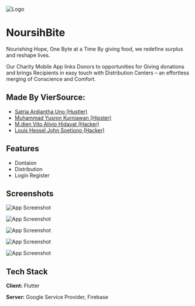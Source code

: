 
![Logo](https://lh3.googleusercontent.com/fife/AGXqzDliKmKqQZGHOywQ0q9IIWjGVLaiYWOVyoafuUrlBNKoaSe2E-hETaVaY5wItcs99joZzehgz1cs4uCcurFQv_MVJdP7nMpqpRaLlEaPIahNB0Nuy0gLKdDy9TtLgeZn3eY4CR67GEcxLTN2kSpAtmlgkalORAQwPunoUnCFbHWbQJRfr3tApTYKaFEVB-UGYuMsOaSujYHm1DmG98fgLNV1gcuNOuH5PqRazNR_hOqOD0lPAiQLrMStp8a5OyjOE8UdUfnfEUVe0ZdAEYTUG_LbnJVZxhOTIhi_wdYcAwfv1Po72Ii1cAd_4QVer7R8AgkOb273Wi0iD-d0hgFGINesn3xxhGUwYogv0GUH20t2d6vkukch2jMfsvBFJ-XfRfYUJzfjHxok59QPrxFtd3jTMAiYYls2YhQm_Pz6_w2XeZdbsrpu6sUinysmlnRzvscwrzSZokBPDwMYFW_aYn7BHAknkV-ybD0nWVEPMrpzEaCjQVyng2uJwLCR3tcK5p-7-Nw6myZy_EUBSiCcoW7IHEiWcvWFbFz6YfhJco0Bf0t-ivp7a3UljJ_M54x8zdWwMkBNRnAFe-aU_x9DXFrnURIOyCIsTtuw9jZRyOsT7BxMB_JJRwATDZJmk_uR3MGMoabBQDlYUNgv_UXryjFZoKFbdjBQfGv7hgBP3pOMgdNxHopjxx_qg00st0fGOpU9Hq37jtza52OU_5jpeXiRoNcgyrigCFMLa49FvMsc1oHbHWhn05XQKWyVpQYvoCiVsitJAih-c8IodJLMbdZLNFz8_M8VoR-rXb_ajAo4BatM538L53aaFKHaBafPNUbv2YigLyJN8hLLjNhYJaJSCRJdZMI0cMT1ML60hvUNn6UEuPwrpVkkTdYPKq7ki9iOrIT0W-e7TrI8_DgGUwhmj8Ni-ZxOVezDzmhVLxGi0JvKFcvEpx16uonCOowhIOWjiHaRVlbafTpv3hg8bNlQHsjSmSjPruj-6stUpc2qkmjf37iu8FPMwMrnlNqeNah-XMaBLXj0CawWk6fiQHrAcZ6iBb3ym52UtALlJTb7PEabsFNjLM5CBZj22AgeB_0K6w5tooIIGa1zwTvHe0-R71PQ7306pdLDvMilJimcxsbe_I_J08zUW0fc7LzPCoIj40QNfM06j3h9vqQ4xPj0KZRKqAIpbamjn5Kd0KK07itdfjfBQyuSR5Fv8tP4PgGAW4Pg4n1RIie2tr7eEWf2LCWb1gnds6w1Je5AIRvVgTttSmtmt5Xy5BY-EJXpxxjKxDW6MkmCWUfdIa0JuX0parnovZOHY8F6GjBq3IaBLbkyty_tRwMtLrnUi4Co41iWp-ioJu55JhcZ88mBFuv3iXu4m8GQQevjA6d8rj9fBjVEnTG5np3l4xCtAvOKpPxbY04izQtg_qkBXsdsHxUM5eCEJpVMMWeMydi_o34v8jqGtlg8EghecgX6LyB6bO7W028fl4g-mvAIl1AfRYKPeUprK0NX6tTIvNCmbTWdzoY43h-KS8A_5B_mc8KnswZNoBO7aHVr1q_Z736-AJJLgdPRCbtgchjBrSXF3jHnvIjZUrBWx8wLnCELZK3CD6MUwCe6yp2mJa-uk_5lUrWpOgahoTv0vrXHf53yr-vMDnsNivajdtHZLW_l_S828RYqNCqqvgVqThAac5Hb78uAEjeUIxKKO5VpImMQqvk=w1858-h491)


# NoursihBite


Nourishing Hope, One Byte at a Time By giving food, we redefine surplus and reshape lives.

Our Charity Mobile App links Donors to opportunities for Giving donations and brings Recipients in easy touch with Distribution Centers – an effortless merging of Conscience and Comfort.




## Made By VierSource:

- [Satria Ardiantha Uno (Hustler)](https://www.instagram.com/satria.ryzn?utm_source=ig_web_button_share_sheet&igsh=ZDNlZDc0MzIxNw==)
- [Muhammad Yusron Kurniawan (Hipster)](https://www.instagram.com/y.sron_?utm_source=ig_web_button_share_sheet&igsh=ZDNlZDc0MzIxNw==)
- [M.dien Vito Alivio Hidayat (Hacker)](https://www.instagram.com/m.dien_vito/)
- [Louis Hessel John Soetiono (Hacker)](https://www.instagram.com/louissoetiono?utm_source=ig_web_button_share_sheet&igsh=ZDNlZDc0MzIxNw==)



## Features

- Dontaion
- Distribution
- Login Register


## Screenshots

![App Screenshot](https://lh3.googleusercontent.com/fife/AGXqzDlX8qghyL-kRHRG_BQESm1YGgISFS7cPR4c7G4jpNm5HCFPdk9aGcUvwMc8cIowikX6jZB7_1GKWPwjIWqtZSOSqNagPTYUBgyuAkTZZ_wKogYjxFKOs1j5XHr4QjVu9KEOyf-6ghEQTinvS1j3LSV1CqHfG_oLHZBQvXH5B1emN_GceCvCPrH66X7llSj3vWlGwXlf7M7m6Z0bgcl5qvCu4fX_muMts12Dlv8B1xPyKEzZCy6qxgl_fvpvXA8WEDZfbRZ68aMZsHUD745XVv9mOpuGOGi2mw8qfiyklnhagmXcjuyCWiZzSV02xRW86fnamOA9mXBOytJyJ0m3koN0QC6b6UpI__eOAIh-uHkrNUDl1macht0oR2oJ7bAI1o9yk1GVFaEPd9CwPv2OpPTRv43caC3SB2phuEHSYD7uKD83NaXdoougypVjyV1xPky2VK5LJ8pgOwxb3QN9CBaEt-haQuTsg6l64Bt4lREom-28Eu-Y9mnsQaKbDOfyELwdFvX7HDIRUe72mQBJkMkT8GU4_yQZwKAxBVS8qq75bBnoTeCxe19zSOeAp5bUWSOw6d0a65PqPrf3pUHv37f7ERELN2rCk5ETRFu_C4wNWVu56moraOFILRJEgmf1VOs8cySarHcOtuE6bbjR0f8m95TkXuq3RiLD1jLWZXf5p1HaOMV0lwed2w0mGwFzdJYYkw3nFA0CgEQ7sm2N4liKZMW5t81YxOhdHIte2rJXOZ_iKvzhlFMfzaupLdJWuSXxQHHEUoNDUW7BCfnPcc075qt-cWqRprz078H0jtKS05nBdD9nNLIgOmXuy6TvabMtnuL2kUMYSt3is5N94lJQjPhWFX8XVfMDMLh5BQ49zXt1BQriH2i4vUz81xCXlPeGGF9xdGhVwAMwYPFHNZqyxAQxKxpl7PCS2JHmkqDKULEUt9GOEk9a3UYW9Gzj1GDYS84nY5JL69-IrVV6UXRmt9-5rzKMoy-4Oc5lb-8pbwjhmvy8KLCbm7NqywhlmA4PRp87tLOyYjtUb5X1cg8Sy3jLhVvVkfa3kovDhTkHla37D5yU3NAGR4MzIaP8W91YXMeVvB-hWGF7lNjkaE-vAjoGLsN-Q6KNEubZRfYEJvlgZia3lYDP26Cr4UJEKowR7dlh54NxLq75iXTaDvlbH5qfStBE91oebw7cHqOe4KkSNKPo5XvnKxTvrhRGaJQP_kY3pohOqAaJtAW1EOCiYTsMFZXetn23w6AjcGhWaNFKcrwwlOi2fJukRb1QLBdgNoYoitz0Ft9Bwd6k3N84xc698WOtciA-ZESgRoD0CHv1LhJqZKFLWs9Q8vdZ7cxMJt9PyCOZjwdDH-zOgqwNtjGNPYMpgRfRqPficRG60zp5gdt-SZ93zcQLIUdSMU0_SRXF1HUu47L48Qy-z-NnmafhJKiww2BkRRF93sURU8IT7ChaO1fIyuOB2YvC8-GhM53spTtiVI9xlJFtQeTT3nT2XtywtApFuFTz4flWtkOSGscTXKItXLqjzxpB_WLqJw_LiHURL_YDE-I5Y36ZhLSq-H6WcoGu0lcuxDcOh-xqgtVD4ado9x-CWdudmBHSY35SdTYnRfRjMOHFLXBxWV_K9wJVljBI57hyd7ZMGteqtyVNscYVRhiuFhvXuLOH7rjuzYHRzldxnpglWd1VTKThIpqO1uUxt0ZdYB0=w1858-h491)


![App Screenshot](https://lh3.googleusercontent.com/fife/AGXqzDl1mE2t8mxtsNtApjZnUUyzmAtVpOSt82gQMzbvFQnUVA4kI_ewVze195VMybQPCWirEojokgFsvxFtzjJij1VTC2bPQDY4xLrBNPg211frpekCVVHq7oo6dSRb1w3BQ9SbaTf8RIwGE15rQ8IhAoT7owWfsjZAF4dG36JvRRiSd0UWYObZC6NsyREvT-pz8FwH0psGJpmK6HcMkD1MzqtyMSjoqnfO88E3UcNxNpyne3UEhtN3lphTbzhlBXwbAxjkv7ffZWg4tswIOAPjyIAFtuuLBdDb_L7e1prue1eshZIqyNigtwmpb5q7-sApuT9j9QoZsuzH4z7NU4BbDDETWU0qBEdHJ17p7tI-hj1VSNScK-vibVSn9yQJRShgcMoRJkDrZ6bKYdcCDotTMoxtoRmr3YjBUlWGDpIEEFI-tz1pruamN_hQ960ZsHvJJ6wGtIGT6JsQS5dOnUx824LYWem_JemPTWC1E-ndshOcNRo42aHekgg3vI1UJ7m-e9ndbSFke0RhJiz1YX2VfFyJB6p_x2x8WrZFylthLHmMSK_U57w5OztqUoatPziuaRWNmGRiX08xattAYeVBvz1wUriwwLuJORgtZHnO0MDR-eDhxKjuM3pEHOcYaPcw1IFV61jlFWeRuIXbmpWH34jRJeZenxKgyKlYnC8xlH5wa-D_tB14UXy4QxbxU7cGmknD_GHwTgCkNrXWrqHHy__m4aP_J0qwaghkBSFAgwx9byQ7--1B9zKAWUmC5UDAoBhDUAiZBk9pr2G0J1wCy1QiVYVkNpusYZ8Dh33BnvqdXTRRha8BXwlAspp_dQ46DmDMU4uQ0P3dUEz-YHRy4_D77qMF9ZJr0wrvuQfqX8B6T8GPgQQlxivpJnz4T7AP83xIzb_gmXCe4Ed0kvIxiulY6CIYYty2oiR2ms9YmJ4kfCbCrzFIdpN3_wHlAs0wM5H3Qi3YbWf1F16XjTcsnme54hrtpggG5Pkw-ZNAGbDT43bfC61_PJJ-rz0TujLKh9ij_mE00uUW182Ocj7b576W9elSXgTfo19NDtuIgs8czw3uL0sQG_-GSvbOvqNjU_LopVifp3pjalWpmQQS-87jBcTDnzQ6vdgnRUHYGCY3pQSNkrMW0onZyG1gzFnhshMHgOkDU46h3Msbn5aDPWfPG7KRpkW0OgZyiyeam7Yu-5naxM8sw8wC2d23cZySHPWDN2YI3pV7FGJY_kvlzcsgxRSBQ8uEjLHc0oQ5w_j7gMYAOEHOxd0F5T7x_CkR3_3PMYfur6cbvXXrrZwh5aHG-51MC5lpzb9KsP0OAE-UgX-MRPp2KGtDg-ACP9ys7sq6jXZ9rDSeXjLJdrCCKL21lVQS-pkzko2LZiuHYHJvovytBAImGYSXQQ7lG2AVbCB8RRn_HGmlaJDLy5KAYJPKXNuwQXKbJ6X0k7c6NL-GsVdLs2RHXSyvcxfjRWBUeiWRjYPp25MKyNg-_IkvPz9TVCoq388BDr8jpGm974-22RjFhCs6fvolgI498JDcJIrb7uXFBmAewsJzDi3c9Uk2WiNGIJKYLO6NqFlYC3nPRselnjXA68BVvYb_PhY-6MUYiJ7mL23JQSW-mSVgcDNbDYNRHeoGSSJevICoY1qb39uMetInvGfaMZc_JSExpkzyU1sSJhEN8ajun_wMS_KajLfyuw6GPR1QNYdfvxs=w1858-h491)

![App Screenshot](https://lh3.googleusercontent.com/fife/AGXqzDlfzKryQBzNUSe-xlW5RCaMZwGPzR8HEnd7KxwXVobzDnh75E1nt2vhjb7rSGmFAeNxTc4xEvmZbi_CJfoewr7HYKQgbwkfWizKOQ-ni-G9XTlkam7zQsgU8yzOHdgw1aQ3vxpIYSygFtR438g7zSjbOGc5vZ4uMnvu0AEBt7M9WLYMP0jTB3Di-E3zA2_0bO91K-tsv7A941dZUBqk22aaq6IpCDS3xP2ORLJdX6bX_VwaxWpm4I603W9kAcnCtUrlh3wViZQzX8ry_tcO4huwMwqfsEqNSAOFtPznzXWRsVx0XjZP9R2-D7wuiB6CxBkIwuyv8uep2uX6qjlO5Qu4vhDVq3IgFX-zhdhVlOlIe1GR0Do0YbkrfGAVlCfFE7GwOiMQP3Kh7MhA77OzNvgjEnTmE5CkHN8VOEKrF4_v3G692_eoyM_jD2nv9sSipMTCCXCqPPNZNTvXuqs_k-z1JHe2rf1IPQLxkViWrURcUF5nQPl59Fl42WiI9yUHdLn3o_BH2XcJ37gYGtQSBMINzRhoYHI3k7ITQyF-CWR0T6eWOWT_x0quP84DYON_dXiQ36QwvqCyMd4rZqxTTvJX4ElwC989hDoiHn0AZUXddPtx-diZZSf4F3mBBAWXUE-ZbVkfnynKi48QOrbbWgQaNKKu3E87ru_dWxVRH5v7lFtNWQpfk6a-qDpRLiI0kiMdYXwtQ060kUF9KWX2_IdPNGOTRbaYMqQjqb8ERWWOrhODSCvi8Mvd9ee32TgGgVwu_82k2qTwQf5tDrRq09Q7WD8FZzC4qEDPY1aCAAYaZQbXlz8wLGVPSLbiibdq9YnyAcxgwHCNsVqzBC0fP2Uf0P2ljmT3zhVTFfv637ksmp6ZRtupQaKrQ-cdnc8GpOxs4YcoafjCsVmF9zJKTlRm1vdabanQT-DhLy7zZkl-DvWrE3YngFA90zin_1IGvmRMFL5k8LJhv1y433RhhQZ_o4WaiMPYzaz4Dk8hyBo5EoEuPhYkdNaxVqMKA4Z2T-3fcPPmfr1zZMu7mI93FcFXFvPsWJHAHszyNZl-5EKx_KUu2yt-Z7i3TqgLLzNkgphjhPotgmaTmtaTZi10GE_NHSTm7A08An4COE0NvRL17qUUVGkP4PC-0Ye7EchpiK6ldLhXWDV0yNX6kzt2f3aEDonUXvt6TVbC7yri4BGZcwvemUCgh3SOdLED85X08ucUvO8N8ukZqsQ8wOHbGDjbFhgcu4WJW7VaHYMmfXTZQ_SHPIa6kbZQpkdds2QmLw3X4tg3gtSi7eMZv2rDKBTmOC7EUaPqTY9mC-2-ifDL5VR9zFhfm4X-NOz_ljpgKbATG4OqCqbE3dk3okY7yxb2wzbGGD-ReC5JQ_F0_GHz6n3dp3YC7mTl9j47lUGIpv027mWpVnCBg2D89aRDREqWyY2hfgs4PdUdW3oWQtXnfTbUskPVhe9dvfQjf1tukEwvB3OhZcNTDerUkPSRL4Rpe93kIfRRpPi5ZLLTPynpZaPOJJs4w5YKxG5vjvOA9efHTZZiKefSi04-d2go6OTPzZ4b-BjQ4kGQrNmBzCy_3bDvFXLhH5eS5wdh5vIGCQGH6AUrVeSOHBqKUoyQ8fwFnaDeKb47P6pQPTtVnwan9FWd0v_iwJOtyNXyN6Z6tatZaZ027gs-E61dWsf-V6eQzCEpe1I6VpKJna87vn4=w1858-h491)



![App Screenshot](https://lh3.googleusercontent.com/fife/AGXqzDkArOY5SutPYNIJ809B6I_jyFSn1Tu9Hrjwj6l065UEgETJel23m5d6R8odXVwbcLT-ME09kQa2eyfPA21LIWXC8H_i18jDY3Lzlh9YKH8747r4N-WjP1YiAZMHeGrOQbkivQyB9n0rJ8W9jfHyO3g0ITB454FmuaaBAiXem7TRP6gv9lkdkYENVweBsLkYg3XmOeFTdCPhtg1kzy1h8Z57L4NFiZop_uJK_fcXpQ0JRZoo36hwmlDU7SmFJH8nWubKlClRD2LBliyr5B1qyaEAlZBYyalo5TN_9y0-QZHEdkft4Mgg823-jGpJXiT-V8gulLcEEBCMz8EENBRC2M1WLuK2to6naOOhc6iToWwR7i-cE4ItMsEGU0GE9cXJDwj8_0iHCwbCWtWhdk1cTIioRqfIsFXIkU4TP8KlA_X24sN7M5YJgn9SNfRjQbObAx9oAsT0yE68syHRnHz7WtJWkTAGBH53ClASEYGu-pIlS84BbPfUo46BEZRw84W1Di7A04huw8V4BCwRFyhsSZzuj8tyuAukZvKZAh8ytnAjGHlYpSg3tePY_jz5T7iQf6aNtBUB80pF_j_ADvNF_eSCPX8TGApjOruCuva05t040cRs__pgHdkuqiivDOwCbAQIikHODq6n3H1D4IbNe9ca85pYgEItQKh3AggZJ4tud3OJn1GQLH8U3OwvDy3OkbQ9sPz_Oj94R5NFJLizhCrm9jvCzhoX2zhgN-sb59MQLdRkq7SJTjH7NmaVgUUJj7yTQTFFeu0Y5t1spyKXndsqKjhR6gla7k7-F7Ecg8gYwAH_-MyeFIko80utHjWhd20NnmKje3841R5wPENM92B1uDJOc0AvZZTmtIPlSy6i2qDQgYIBq6MeDZ1yLG1p9Uh0YEJlpWzeTFpkY2Z8G8fF-Vb0e8xkV5WgqZsvDTx2qW7EePM7UhwDKI5KtMgDwa9NH14VxXNwGgMkW41_6T73z25mHFtHDJ0MwA-atjgXsSp4o-4h9a4sU7BU8VmgKGR9Se1WlmNM3RKIz8ykqtsmDntmR8gpQYNYUOKSLku1-AXNuL3Li7nL08ZBw2qqbqGUmDQ5O6nf1LhQ9LfAwEKUEIhkmd_-FZUo6p3sdqAg1o0ytKV89kZfzSr9o6fxZKtLvc1ZzJB_h3qECVNA2KVXA8-p7W79bVBM-mL7qhWcrvzJwXOIq7kNZRaZcVG2nRVwhyNo494hL4Bh1i0HHbYL5qOmS3lgWJSa5gVCuoZdAkBte3A7xrnzApGb4LNEVpuuzzihYZQ615mRcFsme3dx2GQe1h0ly6_d_LUeDxHL8xADbXz59T5yrBQzOgPOnyDn3kqEuPhWFFy1_9JbQANYK8edGuQRuZcfvM1VqoAEpAsWbQMB0LwJ9FbgQg4phQbxde9HPNR6-jGuYrEXB4OdmRFmknkDS_Yk86dGXfZJVWhYqsHCrK8oBRUPFEhlzCsUUfDB8bb3ZcTndKK68HOuKV2Y3-w3mbjPCXBc1vtU8392eonc3_q1XIbGe08oebhoFKRJHe6DyhFGZIQ8zwmtpwWJ8LCFbukM2DjZrKKQulx8VfgCHCiPtZehqvKXVF4vLP8rLVYL4EYGBrg6-fjQDNRLSYpFqOOmLPvq73-ScUhTY4KASkFHeMoZpiDlRw67UKDAcq9-MkswYbMzjpsfa0MH6qFBbYBRdJ1CmNs=w1858-h491)

![App Screenshot](https://lh3.googleusercontent.com/fife/AGXqzDnnsjtanc7CihEwswnYU2LA6j87KkUqyl4J--gJBeiIxFyXfZbwfNrMyqBadQeUi2q6s2UmN5g2MTQP3PnxD8pnif1PgKRekn0S3gbiv0HDmDpLsZH_JeGZkupnlHArsmCf5HM8pTjGdhqGXzGh9qjT7ktmWJF_1v2lPKA06QdSExWKedHWTtnFV_GiYLO0LzBBn0xfyv5rv48y8QSIYw_gdeOEAQqQkgbliqINETcDoRGnuhA-9KU0A7sugC0CXH0puA50-cV9FZkQFPaqOAZynq0CelzkgtSu8ckp1JXVezg9PXLl2dLnovOWcQki-GqGf5RxTML_moVdZ0xiu8cvgBr25y7lMCtvPR6HM9Cjsg2Z_E1oEuRLFadw3t2tkZojmHgHw3gBh-Sahqm_ja-nq_mLCkLftCDgqGfARy6WR3GeTMRWM6eZnGHtbWXvinDFthZVgoFklvHjftlOp8JELzOg1mhmvTFq5PcA16zRdAMdnHd9ckotbknQOUwABw1FvUaDQm6Cq9tV3ekqE37brriL04XpAm78Ddq8zY5JIUFZnAsjLBtWaijjSu2hlAwQNRqnZE3RaoWH4bIGwNP-itVUnJUc7sVNMorZSw2ne93msEDv4tzvu-6pSMZPBpWT2HIUoee47pAD_NsSalZyGqyEycgzA_AXLhadVI6CcoMVQl3Ishi0KR-ySeuU0Dme_nAO6argfB0PQedpCDABkxGG-kug5el5KNYGZ_P7TfL1PEdNIcaDc-psWUDmzKlBWYrlD_lkEpgrj1cKUK7az7afG7sPcVk2cKPslh7zyhOgqe_EJy8dvTqsu_BIAjT6-wO2onMUl6Rxxjnzjc34noJMljJd4dNxUZybDkr4A_enopK5JlFSttVicJmfYgFhIFaWVgJHQ-QckIwukXiMzp2Id-aPX6yzdXqBnFg88tERdfeQi1QlD61VrKub51StHMn1gN5szJzKpZXdW4Sw2x_AbWF_YCHtNmpRM9BTT3M1Eyy3hhjv-6tR5qY8B1Ummol5nb0bODNnMpH0nZxDDFhAwzmSru0qLSgKBGTmhtl-fni1FsjsyItAoc4Pq0rKopME6epYHHe6P5u8g-wDVSsniGAweE950dhGPXUJgvamHIjZ6XzEsIujC8SC8XMtz79uDuZoQ2fzrg5byzUCk6jMqkALwj1DDO3oskWWxvE_uOSM9-E8fbEr_6obrQax7L6Q6HyAQl__6IQ89Q7gdugWUa-MlpoYZvkY3bmH6KZ9nHzFbbjTgGpbxPJlQnfSrqTH_mrbCryNZujKYs27EiqKq3p2Ck1RWd3nS1Fa3pts2rV6S-WFfPRht1w-XvIXXEDBbZOxYrlYC0VbYAP5qgJFQy0eP00UX25WtvAZVRAfkeQoo4sU-jTmZ3lZQxRBHMwQ2b4hVnMQ09oA7rdFsNPdpjCgxUeIWxEjfsAvQW7hEit89YyTkI52NFMYSYZfkLhj1XZ6kF7FVSYCU2Mw1cz8xsFwTf7Hv-Cf7uyufGUUMv8S-oF_2EYOWvR8GUO2f8ylXzQ-TvkiSk7uzLobutraNiyH_StZM7W3Aooku_fGPNYjnPzpHMgaeFTnfyGQNLZHsTmxQ_Dcp9X90BbhWvbGex2RVLVOw97vgPR4o92fnyJmZEVHXPA1vK5fxaWlCcxTVJ8BYz7PGtRahxIipVdZOjmu6lKhl8SrUkI=w1858-h491)




## Tech Stack

**Client:** Flutter

**Server:** Google Service Provider, Firebase

